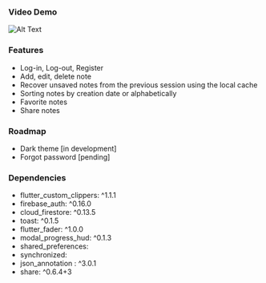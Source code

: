 
### Video Demo
  
  ![Alt Text](https://media.giphy.com/media/SRMm2vmIolQ1OrY0zr/giphy.gif)

### Features

  - Log-in, Log-out, Register
  - Add, edit, delete note
  - Recover unsaved notes from the previous session using the local cache
  - Sorting notes by creation date or alphabetically
  - Favorite notes
  - Share notes
  
### Roadmap
  
  - Dark theme [in development]
  - Forgot password [pending]

### Dependencies

  -  flutter_custom_clippers: ^1.1.1
  -  firebase_auth: ^0.16.0
  -  cloud_firestore: ^0.13.5
  -  toast: ^0.1.5
  -  flutter_fader: ^1.0.0
  -  modal_progress_hud: ^0.1.3
  -  shared_preferences:
  -  synchronized:
  -  json_annotation : ^3.0.1
  -  share: ^0.6.4+3
